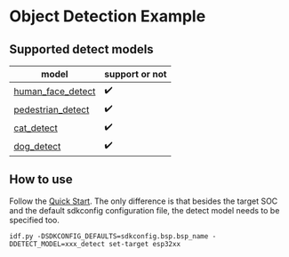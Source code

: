 # Object Detection Example

## Supported detect models

| model                                                                                        | support or not     |
|----------------------------------------------------------------------------------------------|--------------------|
| [human_face_detect](https://components.espressif.com/components/espressif/human_face_detect) | :heavy_check_mark: |
| [pedestrian_detect](https://components.espressif.com/components/espressif/pedestrian_detect) | :heavy_check_mark: |
| [cat_detect](https://components.espressif.com/components/espressif/cat_detect)               | :heavy_check_mark: |
| [dog_detect](https://components.espressif.com/components/espressif/dog_detect)               | :heavy_check_mark: |

## How to use

Follow the [Quick Start](../../README.md#quick-start). The only difference is that besides the target SOC and the default sdkconfig configuration file, the detect model needs to be specified too.

```
idf.py -DSDKCONFIG_DEFAULTS=sdkconfig.bsp.bsp_name -DDETECT_MODEL=xxx_detect set-target esp32xx
```